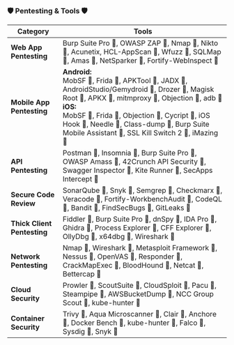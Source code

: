 ### 🛡️ Pentesting & Tools 🛡️

| **Category**                | **Tools**                                                                                                                                                                                                                                                                                                                        |
| --------------------------- | -------------------------------------------------------------------------------------------------------------------------------------------------------------------------------------------------------------------------------------------------------------------------------------------------------------------------------- |
| **Web App Pentesting**      | Burp Suite Pro 🧪, OWASP ZAP 🧪, Nmap 🧪, Nikto 🧪, Acunetix, HCL-AppScan 🧪, Wfuzz 🧪, SQLMap 🧪, Amas 🧪, NetSparker 🧪, Fortify-WebInspect 🧪                                                                                                                                                                                 |
| **Mobile App Pentesting**   | **Android:**<br>MobSF 🧪, Frida 🧪, APKTool 🧪, JADX 🧪, AndroidStudio/Gemydroid 🧪, Drozer 🧪, Magisk Root 🧪, APKX 🧪, mitmproxy 🧪, Objection 🧪, adb 🧪<br>**iOS:**<br>MobSF 🧪, Frida 🧪, Objection 🧪, Cycript 🧪, iOS Hook 🧪, Needle 🧪, Class-dump 🧪, Burp Suite Mobile Assistant 🧪, SSL Kill Switch 2 🧪, iMazing 🧪 |
| **API Pentesting**          | Postman 🧪, Insomnia 🧪, Burp Suite Pro 🧪, OWASP Amass 🧪, 42Crunch API Security 🧪, Swagger Inspector 🧪, Kite Runner 🧪, SecApps Intercept 🧪                                                                                                                                                                                 |
| **Secure Code Review**      | SonarQube 🧪, Snyk 🧪, Semgrep 🧪, Checkmarx 🧪, Veracode 🧪, Fortify-WorkbenchAudit 🧪, CodeQL 🧪, Bandit 🧪, FindSecBugs 🧪, GitLeaks 🧪                                                                                                                                                                                       |
| **Thick Client Pentesting** | Fiddler 🧪, Burp Suite Pro 🧪, dnSpy 🧪, IDA Pro 🧪, Ghidra 🧪, Process Explorer 🧪, CFF Explorer 🧪, OllyDbg 🧪, x64dbg 🧪, Wireshark 🧪                                                                                                                                                                                        |
| **Network Pentesting**      | Nmap 🧪, Wireshark 🧪, Metasploit Framework 🧪, Nessus 🧪, OpenVAS 🧪, Responder 🧪, CrackMapExec 🧪, BloodHound 🧪, Netcat 🧪, Bettercap 🧪                                                                                                                                                                                     |
| **Cloud Security**          | Prowler 🧪, ScoutSuite 🧪, CloudSploit 🧪, Pacu 🧪, Steampipe 🧪, AWSBucketDump 🧪, NCC Group Scout 🧪, kube-hunter 🧪                                                                                                                                                                                                           |
| **Container Security**      | Trivy 🧪, Aqua Microscanner 🧪, Clair 🧪, Anchore 🧪, Docker Bench 🧪, kube-hunter 🧪, Falco 🧪, Sysdig 🧪, Snyk 🧪                                                                                                                                                                                                              |

